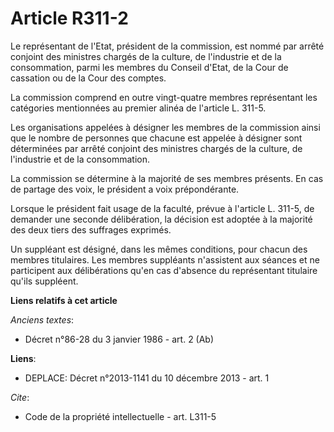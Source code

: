 # Article R311-2

Le représentant de l'Etat, président de la commission, est nommé par arrêté conjoint des ministres chargés de la culture, de
l'industrie et de la consommation, parmi les membres du Conseil d'Etat, de la Cour de cassation ou de la Cour des comptes. 

La commission comprend en outre vingt-quatre membres représentant les catégories mentionnées au premier alinéa de l'article
L. 311-5. 

Les organisations appelées à désigner les membres de la commission ainsi que le nombre de personnes que chacune est appelée à
désigner sont déterminées par arrêté conjoint des ministres chargés de la culture, de l'industrie et de la consommation. 

La commission se détermine à la majorité de ses membres présents. En cas de partage des voix, le président a voix
prépondérante. 

Lorsque le président fait usage de la faculté, prévue à l'article L. 311-5, de demander une seconde délibération, la décision
est adoptée à la majorité des deux tiers des suffrages exprimés. 

Un suppléant est désigné, dans les mêmes conditions, pour chacun des membres titulaires. Les membres suppléants n'assistent
aux séances et ne participent aux délibérations qu'en cas d'absence du représentant titulaire qu'ils suppléent.

**Liens relatifs à cet article**

_Anciens textes_:

  - Décret n°86-28 du 3 janvier 1986 - art. 2 (Ab)

**Liens**:

  - DEPLACE: Décret n°2013-1141 du 10 décembre 2013 - art. 1

_Cite_:

  - Code de la propriété intellectuelle - art. L311-5
